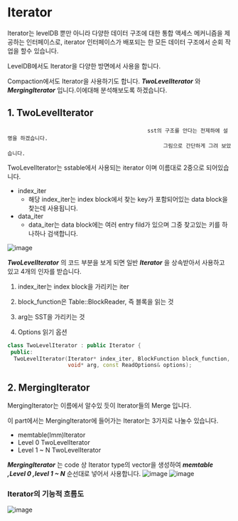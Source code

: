 #  Iterator
Iterator는 levelDB 뿐만 아니라  다양한 데이터 구조에 대한 통합 액세스 메커니즘을 제공하는 인터페이스로, iterator 인터페이스가 배포되는 한 모든 데이터 구조에서 순회 작업을 할수 있습니다.

LevelDB에서도 Iterator을 다양한 방면에서 사용을 합니다.

Compaction에서도 Iterator을 사용하기도 합니다.
***TwoLevelIterator*** 와 ***MergingIterator*** 입니다.이에대해 분석해보도록 하겠습니다.

## 1.  TwoLevelIterator 
            
                                                sst의 구조를 안다는 전제하에 설명을 하겠습니다.
                                                     그림으로 간단하게 그려 보았습니다.
            
TwoLevelIterator는 sstable에서 사용되는  iterator 이며 이름대로 2중으로 되어있습니다. 
- index_iter
  - 해당 index_iter는 index block에서 찾는 key가 포함되어있는  data block을 찾는데 사용됩니다. 
- data_iter
  - data_iter는 data block에는 여러 entry fild가 있으며 그중 찾고있는 키를 하나하나 검색합니다.

![image](https://user-images.githubusercontent.com/86946575/188078001-56ba72ba-0308-4cb1-b966-cbe65263e5cd.png)


***TwoLevelIterator*** 의 코드 부분을 보게 되면 일반  ***Iterator*** 을 상속받아서 사용하고 있고 4개의 인자를 받습니다.

1. index_iter는 index block을 가리키는 iter

2.  block_function은 Table::BlockReader, 즉 블록을 읽는 것

3. arg는 SST을 가리키는 것

4.  Options 읽기 옵션


```c++
class TwoLevelIterator : public Iterator {
 public:
  TwoLevelIterator(Iterator* index_iter, BlockFunction block_function,
                   void* arg, const ReadOptions& options);
```

## 2.  MergingIterator
MergingIterator는 이름에서 알수있 듯이 Iterator들의 Merge 입니다.

이 part에서는 MergingIterator에 들어가는 Iterator는 3가지로 나눌수 있습니다.
- memtable(Imm)Iterator
- Level 0 TwoLevelIterator
- Level 1 ~ N TwoLevelIterator


***MergingIterator*** 는 code 상 Iterator type의 vector을 생성하여 ***memtable ,Level 0 ,level 1 ~ N***  순선대로 넣어서 사용합니다.
![image](https://user-images.githubusercontent.com/86946575/188079477-709ffe0d-4437-4d08-aec6-612ec53031fe.png)
![image](https://user-images.githubusercontent.com/86946575/188080151-3ff12581-988d-4435-9a49-6bb2bf563da8.png)

### Iterator의  기능적 흐름도
![image](https://user-images.githubusercontent.com/86946575/188079392-ac5486f3-3dfd-4b32-b87c-7622c2c96835.png)
